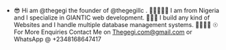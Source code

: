 - 😎 Hi am @thegegi the founder of @thegegillc . 💪💪💪💪💪
I am from Nigeria and I specialize in GIANTIC web 
development. 🍷🍷🍷
I build any kind of Websites and I handle multiple database management systems. 👲👲👲👲
☉ For More Enquiries Contact Me on Thegegi.com@gmail.com 
or WhatsApp @ +2348168647417
